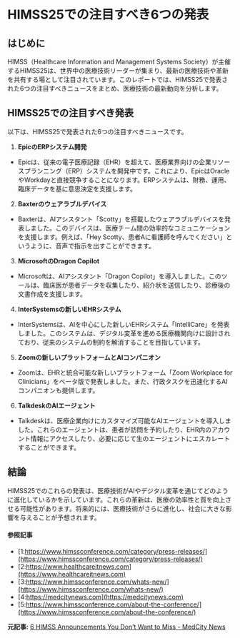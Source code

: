 # HIMSS25での注目すべき6つの発表

## はじめに

HIMSS（Healthcare Information and Management Systems Society）が主催するHIMSS25は、世界中の医療技術リーダーが集まり、最新の医療技術や革新を共有する場として注目されています。このレポートでは、HIMSS25で発表された6つの注目すべきニュースをまとめ、医療技術の最新動向を分析します。

## HIMSS25での注目すべき発表

以下は、HIMSS25で発表された6つの注目すべきニュースです。

1. **EpicのERPシステム開発**
 - Epicは、従来の電子医療記録（EHR）を超えて、医療業界向けの企業リソースプランニング（ERP）システムを開発中です。これにより、EpicはOracleやWorkdayと直接競争することになります。ERPシステムは、財務、運用、臨床データを基に意思決定を支援します。

2. **Baxterのウェアラブルデバイス**
 - Baxterは、AIアシスタント「Scotty」を搭載したウェアラブルデバイスを発表しました。このデバイスは、医療チーム間の効率的なコミュニケーションを支援します。例えば、「Hey Scotty、患者Aに看護師を呼んでください」というように、音声で指示を出すことができます。

3. **MicrosoftのDragon Copilot**
 - Microsoftは、AIアシスタント「Dragon Copilot」を導入しました。このツールは、臨床医が患者データを収集したり、紹介状を送信したり、診療後の文書作成を支援します。

4. **InterSystemsの新しいEHRシステム**
 - InterSystemsは、AIを中心にした新しいEHRシステム「IntelliCare」を発表しました。このシステムは、デジタル変革を進める医療機関向けに設計されており、従来のシステムの制約を解消することを目指しています。

5. **Zoomの新しいプラットフォームとAIコンパニオン**
 - Zoomは、EHRと統合可能な新しいプラットフォーム「Zoom Workplace for Clinicians」をベータ版で発表しました。また、行政タスクを迅速化するAIコンパニオンも提供します。

6. **TalkdeskのAIエージェント**
 - Talkdeskは、医療企業向けにカスタマイズ可能なAIエージェントを導入しました。これらのエージェントは、患者が訪問を予約したり、EHR内のアカウント情報にアクセスしたり、必要に応じて生のエージェントにエスカレートすることができます。

## 結論

HIMSS25でのこれらの発表は、医療技術がAIやデジタル変革を通じてどのように進化しているかを示しています。これらの革新は、医療の効率性と質を向上させる可能性があります。将来的には、医療技術がさらに進化し、社会に大きな影響を与えることが予想されます。

#### 参照記事
- [1:https://www.himssconference.com/category/press-releases/](https://www.himssconference.com/category/press-releases/)
- [2:https://www.healthcareitnews.com](https://www.healthcareitnews.com)
- [3:https://www.himssconference.com/whats-new/](https://www.himssconference.com/whats-new/)
- [4:https://medcitynews.com](https://medcitynews.com)
- [5:https://www.himssconference.com/about-the-conference/](https://www.himssconference.com/about-the-conference/)


**元記事:** [6 HIMSS Announcements You Don’t Want to Miss - MedCity News](https://medcitynews.com/2025/03/himss-healthcare-technology-2/)